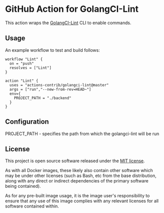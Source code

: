 # GitHub Action for GolangCI-Lint

[golangci-lint]: https://github.com/golangci/golangci-lint

This action wraps the [GolangCI-Lint][golangci-lint] CLI to enable commands.

## Usage

An example workflow to test and build follows:

```hcl
workflow "Lint" {
  on = "push"
  resolves = ["Lint"]
}

action "Lint" {
  uses = "actions-contrib/golangci-lint@master"
  args = ["run","--new-from-rev=HEAD~"]
  env={
    PROJECT_PATH = "./backend"
  }
}
```

## Configuration

PROJECT_PATH - specifies the path from which the golangci-lint will be run

## License

[MIT]: https://opensource.org/licenses/MIT

This project is open source software released under the [MIT license][MIT].

As with all Docker images, these likely also contain other software which may be
under other licenses (such as Bash, etc from the base distribution, along with
any direct or indirect dependencies of the primary software being contained).

As for any pre-built image usage, it is the image user's responsibility to
ensure that any use of this image complies with any relevant licenses for all
software contained within.
